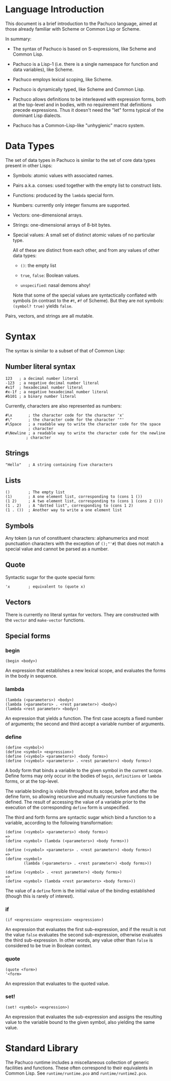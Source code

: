 # Language Introduction

This document is a brief introduction to the Pachuco language, aimed
at those already familiar with Scheme or Common Lisp or Scheme.

In summary:

- The syntax of Pachuco is based on S-expressions, like Scheme and
  Common Lisp.

- Pachuco is a Lisp-1 (i.e. there is a single namespace for function
  and data variables), like Scheme.

- Pachuco employs lexical scoping, like Scheme.

- Pachuco is dynamically typed, like Scheme and Common Lisp.

- Pachuco allows definitions to be interleaved with expression forms,
  both at the top-level and in bodies, with no requirement that
  definitions precede expressions.  Thus it doesn't need the "let"
  forms typical of the dominant Lisp dialects.

- Pachuco has a Common-Lisp-like "unhygienic" macro system.


# Data Types

The set of data types in Pachuco is similar to the set of core data
types present in other Lisps:

- Symbols: atomic values with associated names.

- Pairs a.k.a. conses: used together with the empty list to construct
  lists.

- Functions: produced by the `lambda` special form.

- Numbers: currently only integer fixnums are supported.

- Vectors: one-dimensional arrays.

- Strings: one-dimensional arrays of 8-bit bytes.

- Special values: A small set of distinct atomic values of no
  particular type.

  All of these are distinct from each other, and from any values of
  other data types:

  - `()`: the empty list

  - `true`, `false`: Boolean values.

  - `unspecified`: nasal demons ahoy!

  Note that some of the special values are syntactically conflated
  with symbols (in contrast to the `#t`, `#f` of Scheme).  But they
  are not symbols: `(symbol? true)` yields `false`.

Pairs, vectors, and strings are all mutable.


# Syntax

The syntax is similar to a subset of that of Common Lisp:

## Number literal syntax

    123   ; a decimal number literal
    -123  ; a negative decimal number literal
    #x1f  ; hexadecimal number literal
    #x-1f ; a negative hexadecimal number literal
    #b101 ; a binary number literal

Currently, characters are also represented as numbers:

    #\x       ; the character code for the character 'x'
    #\"       ; the character code for the character '"'
    #\Space   ; a readable way to write the character code for the space
              ; character
    #\Newline ; a readable way to write the character code for the newline
             ; character

## Strings

    "Hello"   ; A string containing five characters

## Lists

    ()        ; The empty list
    (1)       ; A one element list, corresponding to (cons 1 ())
    (1 2)     ; A two element list, corresponding to (cons 1 (cons 2 ()))
    (1 . 2)   ; A "dotted list", corresponding to (cons 1 2)
    (1 . ())  ; Another way to write a one element list

## Symbols

Any token (a run of constituent characters: alphanumerics and most
punctuation characters with the exception of `();"'#`) that does not
match a special value and cannot be parsed as a number.

## Quote

Syntactic sugar for the quote special form:

    'x        ; equivalent to (quote x)

## Vectors

There is currently no literal syntax for vectors.  They are
constructed with the `vector` and `make-vector` functions.


## Special forms

### begin

    (begin <body>)

An expression that establishes a new lexical scope, and
evaluates the forms in the body in sequence.

### lambda

    (lambda (<parameters>) <body>)
    (lambda (<parameters> . <rest parameter>) <body>)
    (lambda <rest parameter> <body>)

An expression that yields a function.  The first case accepts a fixed
number of arguments; the second and third accept a variable number of
arguments.

### define

    (define <symbol>)
    (define <symbol> <expression>)
    (define (<symbol> <parameters>) <body forms>)
    (define (<symbol> <parameters> . <rest parameter>) <body forms>)

A body form that binds a variable to the given symbol in the
current scope.  Define forms may only occur in the bodies of
`begin`, `definitions` or `lambda` forms, or at the top-level.

The variable binding is visible throughout its scope, before and
after the define form, so allowing recursive and mutually
recursive functions to be defined.  The result of accessing the
value of a variable prior to the execution of the corresponding
`define` form is unspecified.

The third and forth forms are syntactic sugar which bind a
function to a variable, according to the following transformation:

    (define (<symbol> <parameters>) <body forms>)
    =>
    (define <symbol> (lambda (<parameters>) <body forms>))

    (define (<symbol> <parameters> . <rest parameter>) <body forms>)
    =>
    (define <symbol>
            (lambda (<parameters> . <rest parameter>) <body forms>))

    (define (<symbol> . <rest parameter>) <body forms>)
    =>
    (define <symbol> (lambda <rest parameters> <body forms>))

The value of a `define` form is the initial value of the binding
established (though this is rarely of interest).

### if

    (if <expression> <expression> <expression>)

An expression that evaluates the first sub-expression, and if the
result is not the value `false` evaluates the second sub-expression,
otherwise evaluates the third sub-expression.  In other words, any
value other than `false` is considered to be true in Boolean context.

### quote

    (quote <form>)
    '<form>

An expression that evaluates to the quoted value.

### set!

    (set! <symbol> <expression>)

An expression that evaluates the sub-expression and assigns the
resulting value to the variable bound to the given symbol, also
yielding the same value.


# Standard Library

The Pachuco runtime includes a miscellaneous collection of generic
facilities and functions.  These often correspond to their equivalents
in Common Lisp.  See `runtime/runtime.pco` and `runtime/runtime2.pco`.
